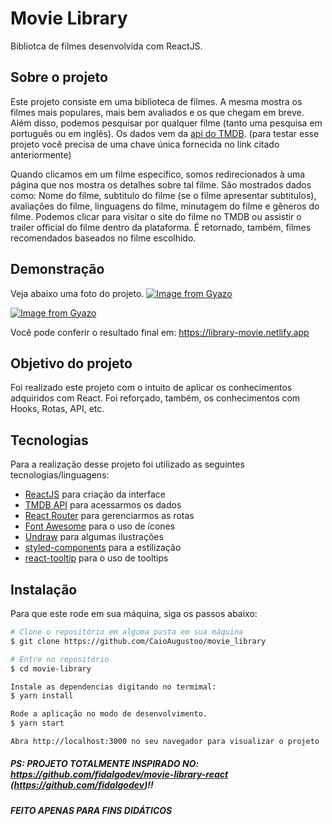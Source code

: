 # Movie Library
Bibliotca de filmes desenvolvida com ReactJS.

## Sobre o projeto 
Este projeto consiste em uma biblioteca de filmes. A mesma mostra os filmes mais populares, mais bem avaliados e os que chegam em breve. Além disso, podemos pesquisar
por qualquer filme (tanto uma pesquisa em português ou em inglês). Os dados vem da [api do TMDB](https://www.themoviedb.org/settings/api?language=pt-BR). (para testar esse projeto
você precisa de uma chave única fornecida no link citado anteriormente)

Quando clicamos em um filme específico, somos redirecionados à uma página que nos mostra os detalhes sobre tal filme. São mostrados dados como: Nome do filme, subtitulo do filme
(se o filme apresentar subtitulos), avaliações do filme, linguagens do filme, minutagem do filme e gêneros do filme. Podemos clicar para visitar o site do filme no TMDB
ou assistir o trailer official do filme dentro da plataforma. É retornado, também, filmes recomendados baseados no filme escolhido.


## Demonstração
Veja abaixo uma foto do projeto.
[![Image from Gyazo](https://i.gyazo.com/bb62c9b03ed277f260b1f36567b14c13.jpg)](https://gyazo.com/bb62c9b03ed277f260b1f36567b14c13)

[![Image from Gyazo](https://i.gyazo.com/68eb357d79950531defb4aebc5b1ac67.png)](https://gyazo.com/68eb357d79950531defb4aebc5b1ac67)

Você pode conferir o resultado final em: https://library-movie.netlify.app

## Objetivo do projeto
Foi realizado este projeto com o intuito de aplicar os conhecimentos adquiridos com React. Foi reforçado, também, os conhecimentos com Hooks, Rotas, API, etc.

## Tecnologias 
Para a realização desse projeto foi utilizado as seguintes tecnologias/linguagens: 
- [ReactJS](https://pt-br.reactjs.org) para criação da interface
- [TMDB API](https://www.themoviedb.org/settings/api?language=pt-BR) para acessarmos os dados
- [React Router](https://reactrouter.com/web/guides/quick-start) para gerenciarmos as rotas
- [Font Awesome](https://reactrouter.com/web/guides/quick-start) para o uso de ícones
- [Undraw](https://undraw.co) para algumas ilustrações
- [styled-components](https://styled-components.com) para a estilização
- [react-tooltip](https://www.npmjs.com/package/react-tooltip) para o uso de tooltips

## Instalação
Para que este rode em sua máquina, siga os passos abaixo:

```bash
# Clone o repositório em alguma pasta em sua máquina
$ git clone https://github.com/CaioAugustoo/movie_library

# Entre no repositório
$ cd movie-library

Instale as dependencias digitando no termimal:
$ yarn install

Rode a aplicação no modo de desenvolvimento.
$ yarn start

Abra http://localhost:3000 no seu navegador para visualizar o projeto
```

##### PS: PROJETO TOTALMENTE INSPIRADO NO: https://github.com/fidalgodev/movie-library-react (https://github.com/fidalgodev)!! 
##### FEITO APENAS PARA FINS DIDÁTICOS
